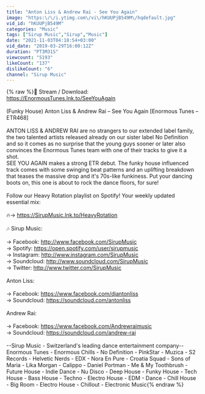 ```yaml
---
title: "Anton Liss & Andrew Rai - See You Again"
image: "https:\/\/i.ytimg.com\/vi\/hKUUPjB549M\/hqdefault.jpg"
vid_id: "hKUUPjB549M"
categories: "Music"
tags: ["Sirup Music","Sirup","Music"]
date: "2021-11-03T04:18:54+03:00"
vid_date: "2019-03-29T16:00:12Z"
duration: "PT3M31S"
viewcount: "5193"
likeCount: "137"
dislikeCount: "6"
channel: "Sirup Music"
---
```

{% raw %}🌟 Stream / Download: <a rel="nofollow" target="blank" href="https://EnormousTunes.lnk.to/SeeYouAgain">https://EnormousTunes.lnk.to/SeeYouAgain</a><br /><br />(Funky House) Anton Liss &amp; Andrew Rai – See You Again [Enormous Tunes – ETR468]<br /><br />ANTON LISS &amp; ANDREW RAI are no strangers to our extended label family, the two talented artists released already on our sister label No Definition and so it comes as no surprise that the young guys sooner or later also convinces the Enormous Tunes team with one of their tracks to give it a shot. <br />SEE YOU AGAIN makes a strong ETR debut. The funky house influenced track comes with some swinging beat patterns and an uplifting breakdown that teases the massive drop and it's 70s-like funkiness. Put your dancing boots on, this one is about to rock the dance floors, for sure!<br /><br />Follow our Heavy Rotation playlist on Spotify! Your weekly updated essential mix:<br /><br />🔥→ <a rel="nofollow" target="blank" href="https://SirupMusic.lnk.to/HeavyRotation">https://SirupMusic.lnk.to/HeavyRotation</a><br /><br />🎶 Sirup Music:<br /><br />→ Facebook:   <a rel="nofollow" target="blank" href="http://www.facebook.com/SirupMusic">http://www.facebook.com/SirupMusic</a><br />→ Spotify:  <a rel="nofollow" target="blank" href="https://open.spotify.com/user/sirupmusic">https://open.spotify.com/user/sirupmusic</a><br />→ Instagram:  <a rel="nofollow" target="blank" href="http://www.instagram.com/SirupMusic">http://www.instagram.com/SirupMusic</a><br />→ Soundcloud:  <a rel="nofollow" target="blank" href="http://www.soundcloud.com/SirupMusic">http://www.soundcloud.com/SirupMusic</a><br />→ Twitter:  <a rel="nofollow" target="blank" href="http://www.twitter.com/SirupMusic">http://www.twitter.com/SirupMusic</a><br /><br />Anton Liss:<br /><br />→ Facebook: <a rel="nofollow" target="blank" href="https://www.facebook.com/djantonliss">https://www.facebook.com/djantonliss</a><br />→ Soundcloud: <a rel="nofollow" target="blank" href="https://soundcloud.com/antonliss">https://soundcloud.com/antonliss</a> <br /><br />Andrew Rai:<br /><br />→ Facebook: <a rel="nofollow" target="blank" href="https://www.facebook.com/Andrewraimusic">https://www.facebook.com/Andrewraimusic</a> <br />→ Soundcloud: <a rel="nofollow" target="blank" href="https://soundcloud.com/andrew-rai">https://soundcloud.com/andrew-rai</a> <br /><br />--Sirup Music - Switzerland's leading dance entertainment company-- <br />Enormous Tunes - Enormous Chills - No Definition - PinkStar - Muzica - S2 Records - Helvetic Nerds - EDX - Nora En Pure - Croatia Squad - Sons of Maria - Lika Morgan - Calippo - Daniel Portman - Me &amp; My Toothbrush - Future House - Indie Dance - Nu Disco - Deep House - Funky House - Tech House - Bass House - Techno - Electro House - EDM - Dance - Chill House - Big Room - Electro House - Chillout - Electronic Music{% endraw %}
